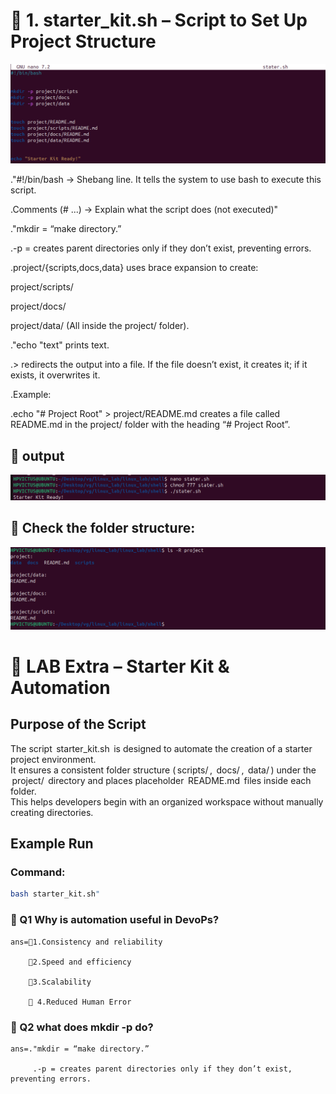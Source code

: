 # 🔧 1. starter_kit.sh – Script to Set Up Project Structure
![alt text](../images/img46.png)

."#!/bin/bash → Shebang line. It tells the system to use bash to execute this script.

.Comments (# ...) → Explain what the script does (not executed)"

."mkdir = “make directory.”

.-p = creates parent directories only if they don’t exist, preventing errors.

.project/{scripts,docs,data} uses brace expansion to create:

project/scripts/

project/docs/

project/data/
(All inside 
the project/ folder).

."echo "text" prints text.

.>	⁠redirects the output into a file. If the file doesn’t exist, it creates it; if it exists, it overwrites it.

.Example:

  .echo "# Project Root" > project/README.md creates a file called README.md in the project/ folder with the heading “# Project Root”.



## 🔧 output
![alt text](../images/img47.png)

## 🔧 Check the folder structure:

![alt text](../images/img48.png)

# 🔧 LAB Extra – Starter Kit & Automation

## Purpose of the Script
The script ⁠ starter_kit.sh ⁠ is designed to automate the creation of a starter project environment.  
It ensures a consistent folder structure (⁠ scripts/ ⁠, ⁠ docs/ ⁠, ⁠ data/ ⁠) under the ⁠ project/ ⁠ directory and places placeholder ⁠ README.md ⁠ files inside each folder.  
This helps developers begin with an organized workspace without manually creating directories.

## Example Run

### Command:
```bash
bash starter_kit.sh"
```



### 🔧 Q1 Why is automation useful in DevoPs?

    ans=📌1.Consistency and reliability

        📌2.Speed and efficiency

        📌3.Scalability

        📌 4.Reduced Human Error 

### 🔧 Q2 what does mkdir -p do?

    ans=."mkdir = “make directory.”

         .-p = creates parent directories only if they don’t exist, preventing errors.



